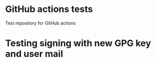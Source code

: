 # GitHub actions tests
Test repository for GitHub actions

# Testing signing with new GPG key and user mail
